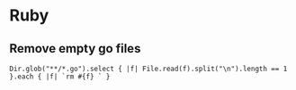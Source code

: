 # Ruby
	
## Remove empty go files
	Dir.glob("**/*.go").select { |f| File.read(f).split("\n").length == 1 }.each { |f| `rm #{f} ` }
